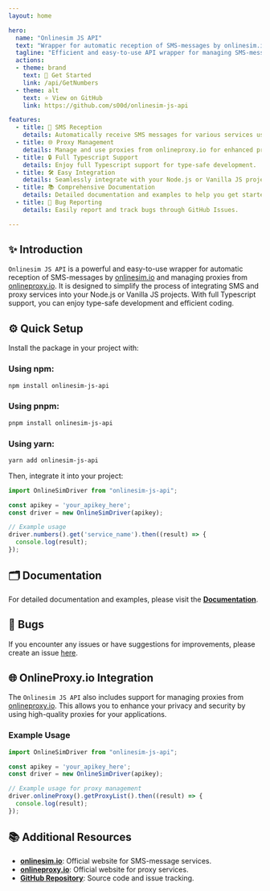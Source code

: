 ```yaml
---
layout: home

hero:
  name: "Onlinesim JS API"
  text: "Wrapper for automatic reception of SMS-messages by onlinesim.io and onlineproxy.io"
  tagline: "Efficient and easy-to-use API wrapper for managing SMS-messages and proxies with onlinesim.io and onlineproxy.io"
  actions:
  - theme: brand
    text: 🚀 Get Started
    link: /api/GetNumbers
  - theme: alt
    text: ⭐ View on GitHub
    link: https://github.com/s00d/onlinesim-js-api

features:
  - title: 📱 SMS Reception
    details: Automatically receive SMS messages for various services using onlinesim.io.
  - title: 🌐 Proxy Management
    details: Manage and use proxies from onlineproxy.io for enhanced privacy and security.
  - title: 🔒 Full Typescript Support
    details: Enjoy full Typescript support for type-safe development.
  - title: 🛠️ Easy Integration
    details: Seamlessly integrate with your Node.js or Vanilla JS projects.
  - title: 📚 Comprehensive Documentation
    details: Detailed documentation and examples to help you get started quickly.
  - title: 🐞 Bug Reporting
    details: Easily report and track bugs through GitHub Issues.

---
```


## ✨ Introduction

`Onlinesim JS API` is a powerful and easy-to-use wrapper for automatic reception of SMS-messages by [onlinesim.io](https://onlinesim.io) and managing proxies from [onlineproxy.io](https://onlineproxy.io). It is designed to simplify the process of integrating SMS and proxy services into your Node.js or Vanilla JS projects. With full Typescript support, you can enjoy type-safe development and efficient coding.

## ⚙️ Quick Setup

Install the package in your project with:

### Using npm:
```bash
npm install onlinesim-js-api
```

### Using pnpm:
```bash
pnpm install onlinesim-js-api
```

### Using yarn:
```bash
yarn add onlinesim-js-api
```

Then, integrate it into your project:

```js
import OnlineSimDriver from "onlinesim-js-api";

const apikey = 'your_apikey_here';
const driver = new OnlineSimDriver(apikey);

// Example usage
driver.numbers().get('service_name').then((result) => {
  console.log(result);
});
```

## 🗂 Documentation

For detailed documentation and examples, please visit the **[Documentation](https://onlinesim.io/openapi_docs/onlinesim-api-un/info)**.

## 🐞 Bugs

If you encounter any issues or have suggestions for improvements, please create an issue [here](https://github.com/s00d/onlinesim-js-api/issues).

## 🌐 OnlineProxy.io Integration

The `Onlinesim JS API` also includes support for managing proxies from [onlineproxy.io](https://onlineproxy.io). This allows you to enhance your privacy and security by using high-quality proxies for your applications.

### Example Usage

```js
import OnlineSimDriver from "onlinesim-js-api";

const apikey = 'your_apikey_here';
const driver = new OnlineSimDriver(apikey);

// Example usage for proxy management
driver.onlineProxy().getProxyList().then((result) => {
  console.log(result);
});
```


## 📚 Additional Resources

- **[onlinesim.io](https://onlinesim.io)**: Official website for SMS-message services.
- **[onlineproxy.io](https://onlineproxy.io)**: Official website for proxy services.
- **[GitHub Repository](https://github.com/s00d/onlinesim-js-api)**: Source code and issue tracking.
